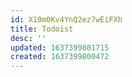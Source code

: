 ```yaml
---
id: X10m0Kv4YnQ2ez7wEiFXh
title: Todoist
desc: ''
updated: 1637399801715
created: 1637399800472
---
```



